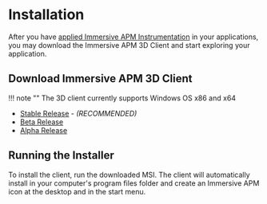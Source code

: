# Installation

After you have [applied Immersive APM Instrumentation](/instrument) in your applications, you may download the Immersive APM 3D Client and start exploring your application.

## Download Immersive APM 3D Client

!!! note ""
    The 3D client currently supports Windows OS x86 and x64

* [Stable Release](https://ifapm.blob.core.windows.net/release/rtm/msi/ImmersiveAPM.latest.msi) - *(RECOMMENDED)*
* [Beta Release](https://ifapm.blob.core.windows.net/release/beta/msi/ImmersiveAPM.latest.msi)
* [Alpha Release](https://ifapm.blob.core.windows.net/release/alpha/msi/ImmersiveAPM.latest.msi)

## Running the Installer

To install the client, run the downloaded MSI. The client will automatically install in your computer's program files folder and create an Immersive APM icon at the desktop and in the start menu.
